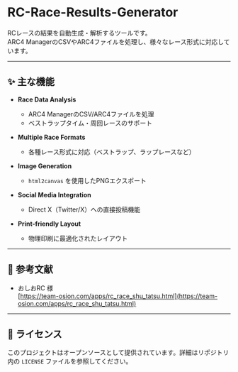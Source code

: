 # RC-Race-Results-Generator

RCレースの結果を自動生成・解析するツールです。  
ARC4 ManagerのCSVやARC4ファイルを処理し、様々なレース形式に対応しています。  

---

## ✨ 主な機能

- **Race Data Analysis**  
  - ARC4 ManagerのCSV/ARC4ファイルを処理  
  - ベストラップタイム・周回レースのサポート  

- **Multiple Race Formats**  
  - 各種レース形式に対応（ベストラップ、ラップレースなど）  

- **Image Generation**  
  - `html2canvas` を使用したPNGエクスポート  

- **Social Media Integration**  
  - Direct X（Twitter/X）への直接投稿機能  

- **Print-friendly Layout**  
  - 物理印刷に最適化されたレイアウト  

---

## 📖 参考文献

- おしおRC 様  
  [https://team-osion.com/apps/rc_race_shu_tatsu.html](https://team-osion.com/apps/rc_race_shu_tatsu.html)

---

## 📄 ライセンス

このプロジェクトはオープンソースとして提供されています。詳細はリポジトリ内の `LICENSE` ファイルを参照してください。
